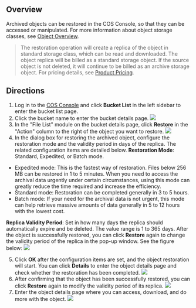 ## Overview
Archived objects can be restored in the COS Console, so that they can be accessed or manipulated. For more information about object storage classes, see [Object Overview](https://intl.cloud.tencent.com/document/product/436/13324).

>The restoration operation will create a replica of the object in standard storage class, which can be read and downloaded. The object replica will be billed as a standard storage object. If the source object is not deleted, it will continue to be billed as an archive storage object. For pricing details, see [Product Pricing](https://intl.cloud.tencent.com/document/product/436/6239).


## Directions

1. Log in to the [COS Console](https://console.cloud.tencent.com/cos5) and click **Bucket List** in the left sidebar to enter the bucket list page.
2. Click the bucket name to enter the bucket details page.
![](https://main.qcloudimg.com/raw/b270a42c40ed049811168072818fba1e.png)
3. In the "File List" module on the bucket details page, click **Restore** in the "Action" column to the right of the object you want to restore.
![](https://main.qcloudimg.com/raw/2d34eaee99c4bcb469025f857ed983f1.png)
4. In the dialog box for restoring the archived object, configure the restoration mode and the validity period in days of the replica. The related configuration items are detailed below.
 **Restoration Mode**: Standard, Expedited, or Batch mode.
 - Expedited mode: This is the fastest way of restoration. Files below 256 MB can be restored in 1 to 5 minutes. When you need to access the archival data urgently under certain circumstances, using this mode can greatly reduce the time required and increase the efficiency.
 - Standard mode: Restoration can be completed generally in 3 to 5 hours.
 - Batch mode: If your need for the archival data is not urgent, this mode can help retrieve massive amounts of data generally in 5 to 12 hours with the lowest cost.

 **Replica Validity Period**: Set in how many days the replica should automatically expire and be deleted. The value range is 1 to 365 days. After the object is successfully restored, you can click **Restore** again to change the validity period of the replica in the pop-up window.
 See the figure below:
![](https://main.qcloudimg.com/raw/3d3163c09213423aa959b179237ab137.png)

5. Click **OK** after the configuration items are set, and the object restoration will start. You can click **Details** to enter the object details page and check whether the restoration has been completed.
![](https://main.qcloudimg.com/raw/4686bc71f95d7178a8690f3eb49721e6.png)
6. After confirming that the object has been successfully restored, you can click **Restore** again to modify the validity period of its replica.
![](https://main.qcloudimg.com/raw/e794f58d2593df1ecb675fc7ffa5019c.png)
7. Enter the object details page where you can access, download, and do more with the object.
![](https://main.qcloudimg.com/raw/c464c9fa3e83213f7cf8692f32fa72ab.png)




